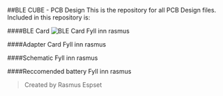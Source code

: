 ##BLE CUBE - PCB Design
This is the repository for all PCB Design files. Included in this repository is:

####BLE Card
![BLE Card](https://raw.githubusercontent.com/blecube/PCB-Design/master/images/Utlegg%20-%203d%20%E2%80%93%20small.png)
Fyll inn rasmus


####Adapter Card
Fyll inn rasmus


####Schematic
Fyll inn rasmus


####Reccomended battery
Fyll inn rasmus




> Created by Rasmus Espset